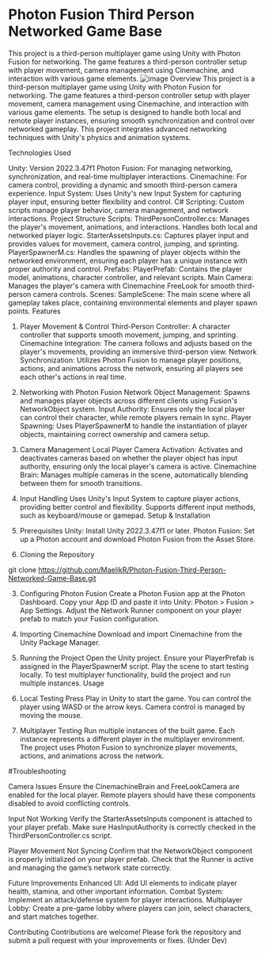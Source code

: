 # Photon Fusion Third Person Networked Game Base
This project is a third-person multiplayer game using Unity with Photon Fusion for networking. The game features a third-person controller setup with player movement, camera management using Cinemachine, and interaction with various game elements.
![image](https://github.com/user-attachments/assets/42641b03-0cca-49d5-8d52-72e6ede680bc)
Overview
This project is a third-person multiplayer game using Unity with Photon Fusion for networking. The game features a third-person controller setup with player movement, camera management using Cinemachine, and interaction with various game elements. The setup is designed to handle both local and remote player instances, ensuring smooth synchronization and control over networked gameplay. This project integrates advanced networking techniques with Unity's physics and animation systems.

Technologies Used

Unity: Version 2022.3.47f1
Photon Fusion: For managing networking, synchronization, and real-time multiplayer interactions.
Cinemachine: For camera control, providing a dynamic and smooth third-person camera experience.
Input System: Uses Unity's new Input System for capturing player input, ensuring better flexibility and control.
C# Scripting: Custom scripts manage player behavior, camera management, and network interactions.
Project Structure
Scripts:
ThirdPersonController.cs: Manages the player's movement, animations, and interactions. Handles both local and networked player logic.
StarterAssetsInputs.cs: Captures player input and provides values for movement, camera control, jumping, and sprinting.
PlayerSpawnerM.cs: Handles the spawning of player objects within the networked environment, ensuring each player has a unique instance with proper authority and control.
Prefabs:
PlayerPrefab: Contains the player model, animations, character controller, and relevant scripts.
Main Camera: Manages the player's camera with Cinemachine FreeLook for smooth third-person camera controls.
Scenes:
SampleScene: The main scene where all gameplay takes place, containing environmental elements and player spawn points.
Features


1. Player Movement & Control
Third-Person Controller: A character controller that supports smooth movement, jumping, and sprinting.
Cinemachine Integration: The camera follows and adjusts based on the player's movements, providing an immersive third-person view.
Network Synchronization: Utilizes Photon Fusion to manage player positions, actions, and animations across the network, ensuring all players see each other's actions in real time.


2. Networking with Photon Fusion
Network Object Management: Spawns and manages player objects across different clients using Fusion's NetworkObject system.
Input Authority: Ensures only the local player can control their character, while remote players remain in sync.
Player Spawning: Uses PlayerSpawnerM to handle the instantiation of player objects, maintaining correct ownership and camera setup.


3. Camera Management
Local Player Camera Activation: Activates and deactivates cameras based on whether the player object has input authority, ensuring only the local player's camera is active.
Cinemachine Brain: Manages multiple cameras in the scene, automatically blending between them for smooth transitions.


4. Input Handling
Uses Unity's Input System to capture player actions, providing better control and flexibility.
Supports different input methods, such as keyboard/mouse or gamepad.
Setup & Installation


1. Prerequisites
Unity: Install Unity 2022.3.47f1 or later.
Photon Fusion: Set up a Photon account and download Photon Fusion from the Asset Store.
2. Cloning the Repository

git clone https://github.com/MaelikR/Photon-Fusion-Third-Person-Networked-Game-Base.git


3. Configuring Photon Fusion
Create a Photon Fusion app at the Photon Dashboard.
Copy your App ID and paste it into Unity: Photon > Fusion > App Settings.
Adjust the Network Runner component on your player prefab to match your Fusion configuration.


4. Importing Cinemachine
Download and import Cinemachine from the Unity Package Manager.


5. Running the Project
Open the Unity project.
Ensure your PlayerPrefab is assigned in the PlayerSpawnerM script.
Play the scene to start testing locally.
To test multiplayer functionality, build the project and run multiple instances.
Usage


1. Local Testing
Press Play in Unity to start the game.
You can control the player using WASD or the arrow keys. Camera control is managed by moving the mouse.


2. Multiplayer Testing
Run multiple instances of the built game.
Each instance represents a different player in the multiplayer environment.
The project uses Photon Fusion to synchronize player movements, actions, and animations across the network.

#Troubleshooting

Camera Issues
Ensure the CinemachineBrain and FreeLookCamera are enabled for the local player.
Remote players should have these components disabled to avoid conflicting controls.

Input Not Working
Verify the StarterAssetsInputs component is attached to your player prefab.
Make sure HasInputAuthority is correctly checked in the ThirdPersonController.cs script.

Player Movement Not Syncing
Confirm that the NetworkObject component is properly initialized on your player prefab.
Check that the Runner is active and managing the game’s network state correctly.

Future Improvements
Enhanced UI: Add UI elements to indicate player health, stamina, and other important information.
Combat System: Implement an attack/defense system for player interactions.
Multiplayer Lobby: Create a pre-game lobby where players can join, select characters, and start matches together.

Contributing
Contributions are welcome! Please fork the repository and submit a pull request with your improvements or fixes.
(Under Dev)
